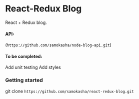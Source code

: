# React-Redux Blog
React + Redux blog.

#### API:
(`https://github.com/samokasha/node-blog-api.git`)

#### To be completed:
Add unit testing
Add styles

### Getting started
git clone `https://github.com/samokasha/react-redux-blog.git`
